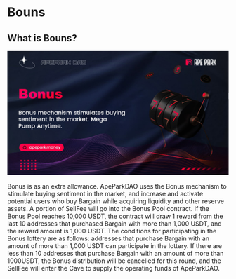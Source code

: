 # Bouns

## What is Bouns?

![](../.gitbook/assets/Bonus.jpg)

Bonus is as an extra allowance. ApeParkDAO uses the Bonus mechanism to stimulate buying sentiment in the market, and increase and activate potential users who buy Bargain while acquiring liquidity and other reserve assets. A portion of SellFee will go into the Bonus Pool contract. If the Bonus Pool reaches 10,000 USDT, the contract will draw 1 reward from the last 10 addresses that purchased Bargain with more than 1,000 USDT, and the reward amount is 1,000 USDT. The conditions for participating in the Bonus lottery are as follows: addresses that purchase Bargain with an amount of more than 1,000 USDT can participate in the lottery. If there are less than 10 addresses that purchase Bargain with an amount of more than 1000USDT, the Bonus distribution will be cancelled for this round, and the SellFee will enter the Cave to supply the operating funds of ApeParkDAO.



